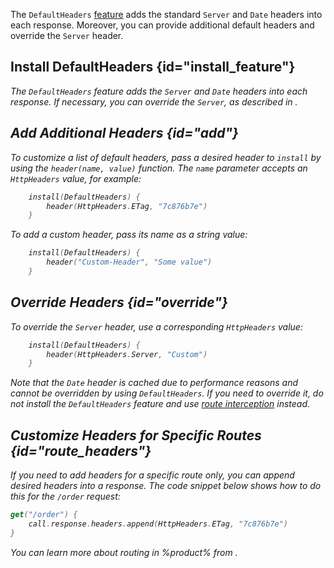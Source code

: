 [//]: # (title: Default Headers)

The `DefaultHeaders` [feature](Features.md) adds the standard `Server` and `Date` headers into each response. Moreover, you can provide additional default headers and override the `Server` header.

## Install DefaultHeaders {id="install_feature"}

<var name="feature_name" value="DefaultHeaders"/>
<include src="lib.md" include-id="install_feature"/>

The `DefaultHeaders` feature adds the `Server` and `Date` headers into each response. If necessary, you can override the `Server`, as described in [](#override).


## Add Additional Headers {id="add"}
To customize a list of default headers, pass a desired header to `install`  by using the `header(name, value)` function. The `name` parameter accepts an `HttpHeaders` value, for example:
```kotlin
    install(DefaultHeaders) {
        header(HttpHeaders.ETag, "7c876b7e")
    }
```
To add a custom header, pass its name as a string value:
```kotlin
    install(DefaultHeaders) {
        header("Custom-Header", "Some value")
    }
```


## Override Headers {id="override"}
To override the `Server` header, use a corresponding `HttpHeaders` value:
```kotlin
    install(DefaultHeaders) {
        header(HttpHeaders.Server, "Custom")
    }
```
Note that the `Date` header is cached due to performance reasons and cannot be overridden by using `DefaultHeaders`. If you need to override it, do not install the `DefaultHeaders` feature and use [route interception](intercepting_routes.md) instead.




## Customize Headers for Specific Routes {id="route_headers"}

If you need to add headers for a specific route only, you can append desired headers into a response. The code snippet below shows how to do this for the `/order` request:
```kotlin
get("/order") {
    call.response.headers.append(HttpHeaders.ETag, "7c876b7e")
}
```
You can learn more about routing in %product% from [](Routing_in_Ktor.md).